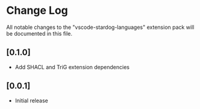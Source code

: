 # Change Log
All notable changes to the "vscode-stardog-languages" extension pack will be documented in this file.

## [0.1.0]
- Add SHACL and TriG extension dependencies

## [0.0.1]
- Initial release
